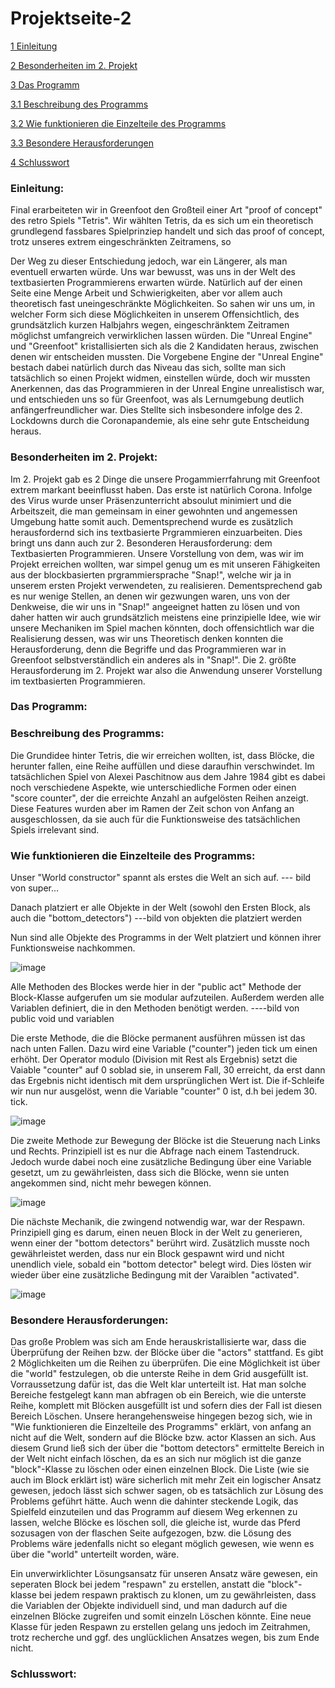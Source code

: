 # Projektseite-2

[1 Einleitung](#1)

[2 Besonderheiten im 2. Projekt](#2)

[3 Das Programm](#3)

[3.1 Beschreibung des Programms](#3.1)

[3.2 Wie funktionieren die Einzelteile des Programms](#3.2)

[3.3 Besondere Herausforderungen](#3.3)

[4 Schlusswort](#4)


### <a name="1"></a>Einleitung:
Final erarbeiteten wir in Greenfoot den Großteil einer Art "proof of concept" des retro Spiels "Tetris".
Wir wählten Tetris, da es sich um ein theoretisch grundlegend fassbares Spielprinziep handelt und sich das proof of concept, trotz unseres extrem eingeschränkten Zeitramens, so 

Der Weg zu dieser Entschiedung jedoch, war ein Längerer, als man eventuell erwarten würde.
Uns war bewusst, was uns in der Welt des textbasierten Programmierens erwarten würde. Natürlich auf der einen Seite eine Menge Arbeit und Schwierigkeiten, aber vor allem auch theoretisch fast uneingeschränkte Möglichkeiten.
So sahen wir uns um, in welcher Form sich diese Möglichkeiten in unserem Offensichtlich, des grundsätzlich kurzen Halbjahrs wegen, eingeschränktem Zeitramen möglichst umfangreich verwirklichen lassen würden.
Die "Unreal Engine" und "Greenfoot" kristallisierten sich als die 2 Kandidaten heraus, zwischen denen wir entscheiden mussten. Die Vorgebene Engine der "Unreal Engine" bestach dabei natürlich durch das Niveau das sich, sollte man sich tatsächlich so einen Projekt widmen, einstellen würde, doch wir mussten Anerkennen, das das Programmieren in der Unreal Engine unrealistisch war, und entschieden uns so für Greenfoot, was als Lernumgebung deutlich anfängerfreundlicher war.
Dies Stellte sich insbesondere infolge des 2. Lockdowns durch die Coronapandemie, als eine sehr gute Entscheidung heraus.

### <a name="2"></a>Besonderheiten im 2. Projekt:
Im 2. Projekt gab es 2 Dinge die unsere Progammierrfahrung mit Greenfoot extrem markant beeinflusst haben. 
Das erste ist natürlich Corona. Infolge des Virus wurde unser Präsenzunterricht absoulut minimiert und die Arbeitszeit, die man gemeinsam in einer gewohnten und angemessen Umgebung hatte somit auch. Dementsprechend wurde es zusätzlich herausfordernd sich ins textbasierte Prgrammieren einzuarbeiten.
Dies bringt uns dann auch zur 2. Besonderen Herausforderung: dem Textbasierten Programmieren.
Unsere Vorstellung von dem, was wir im Projekt erreichen wollten, war simpel genug um es mit unseren Fähigkeiten aus der blockbasierten prgrammiersprache "Snap!", welche wir ja in unserem ersten Projekt verwendeten, zu realisieren. 
Dementsprechend gab es nur wenige Stellen, an denen wir gezwungen waren, uns von der Denkweise, die wir uns in "Snap!" angeeignet hatten zu lösen und von daher hatten wir auch grundsätzlich meistens eine prinzipielle Idee, wie wir unsere Mechaniken im Spiel machen könnten, doch offensichtlich war die Realisierung dessen, was wir uns Theoretisch denken konnten die Herausforderung, denn die Begriffe und das Programmieren war in Greenfoot selbstverständlich ein anderes als in "Snap!". Die 2. größte Herausforderung im 2. Projekt war also die Anwendung unserer Vorstellung im textbasierten Programmieren.

### <a name="3"></a>Das Programm:

### <a name="3.1"></a>Beschreibung des Programms:

Die Grundidee hinter Tetris, die wir erreichen wollten, ist, dass Blöcke, die herunter fallen, eine Reihe auffüllen und diese daraufhin verschwindet.
Im tatsächlichen Spiel von Alexei Paschitnow aus dem Jahre 1984 gibt es dabei noch verschiedene Aspekte, wie unterschiedliche Formen oder einen "score counter", der die erreichte Anzahl an aufgelösten Reihen anzeigt.
Diese Features wurden aber im Ramen der Zeit schon von Anfang an ausgeschlossen, da sie auch für die Funktionsweise des tatsächlichen Spiels irrelevant sind.
 
### <a name="3.2"></a>Wie funktionieren die Einzelteile des Programms:
Unser "World constructor" spannt als erstes die Welt an sich auf.
--- bild von super...

Danach platziert er alle Objekte in der Welt (sowohl den Ersten Block, als auch die "bottom_detectors")
---bild von objekten die platziert werden

Nun sind alle Objekte des Programms in der Welt platziert und können ihrer Funktionsweise nachkommen.

![image](https://user-images.githubusercontent.com/69623479/115020375-cddf4800-9eba-11eb-8ed4-0eb92adc07c5.png)


Alle Methoden des Blockes werde hier in der "public act" Methode der Block-Klasse aufgerufen um sie modular aufzuteilen. Außerdem werden alle Variablen definiert, die in den Methoden benötigt werden.
----bild von public void und variablen

Die erste Methode, die die Blöcke permanent ausführen müssen ist das nach unten Fallen.
Dazu wird eine Variable ("counter") jeden tick um einen erhöht. Der Operator modulo (Division mit Rest als Ergebnis) setzt die Vaiable "counter" auf 0 soblad sie, in unserem Fall, 30 erreicht, da erst dann das Ergebnis nicht identisch mit dem ursprünglichen Wert ist. Die if-Schleife wir nun nur ausgelöst, wenn die Variable "counter" 0 ist, d.h bei jedem 30. tick.

![image](https://user-images.githubusercontent.com/69623479/115020511-fcf5b980-9eba-11eb-84a4-1cac7748f4ea.png)

Die zweite Methode zur Bewegung der Blöcke ist die Steuerung nach Links und Rechts.
Prinzipiell ist es nur die Abfrage nach einem Tastendruck. Jedoch wurde dabei noch eine zusätzliche Bedingung über eine Variable gesetzt, um zu gewährleisten, dass sich die Blöcke, wenn sie unten angekommen sind, nicht mehr bewegen können.

![image](https://user-images.githubusercontent.com/69623479/115021174-ec920e80-9ebb-11eb-8134-d447fb1153c7.png)

Die nächste Mechanik, die zwingend notwendig war, war der Respawn.
Prinzipiell ging es darum, einen neuen Block in der Welt zu generieren, wenn einer der "bottom detectors" berührt wird.
Zusätzlich musste noch gewährleistet werden, dass nur ein Block gespawnt wird und nicht unendlich viele, sobald ein "bottom detector" belegt wird. Dies lösten wir wieder über eine zusätzliche Bedingung mit der Varaiblen "activated".

![image](https://user-images.githubusercontent.com/69623479/115025146-4812cb00-9ec1-11eb-8fac-284f0e82e448.png)






### <a name="3.3"></a>Besondere Herausforderungen:
Das große Problem was sich am Ende herauskristallisierte war, dass die Überprüfung der Reihen bzw. der Blöcke über die "actors" stattfand.
Es gibt 2 Möglichkeiten um die Reihen zu überprüfen. Die eine Möglichkeit ist über die "world" festzulegen, ob die unterste Reihe in dem Grid ausgefüllt ist.
Vorraussetzung dafür ist, das die Welt klar unterteilt ist. Hat man solche Bereiche festgelegt kann man abfragen ob ein Bereich, wie die unterste Reihe, komplett mit Blöcken ausgefüllt ist und sofern dies der Fall ist diesen Bereich Löschen.
Unsere herangehensweise hingegen bezog sich, wie in "Wie funktionieren die Einzelteile des Programms" erklärt, von anfang an nicht auf die Welt, sondern auf die Blöcke bzw. actor Klassen an sich.
Aus diesem Grund ließ sich der über die "bottom detectors" ermittelte Bereich in der Welt nicht einfach löschen, da es an sich nur möglich ist die ganze "block"-Klasse zu löschen oder einen einzelnen Block. Die Liste (wie sie auch im Block erklärt ist) wäre sicherlich mit mehr Zeit ein logischer Ansatz gewesen, jedoch lässt sich schwer sagen, ob es tatsächlich zur Lösung des Problems geführt hätte.
Auch wenn die dahinter steckende Logik, das Spielfeld einzuteilen und das Programm auf diesem Weg erkennen zu lassen, welche Blöcke es löschen soll, die gleiche ist, wurde das Pferd sozusagen von der flaschen Seite aufgezogen, bzw. die Lösung des Problems wäre jedenfalls nicht so elegant möglich gewesen, wie wenn es über die "world" unterteilt worden, wäre.

Ein unverwirklichter Lösungsansatz für unseren Ansatz wäre gewesen, ein seperaten Block bei jedem "respawn" zu erstellen, anstatt die "block"-klasse bei jedem respawn praktisch zu klonen, um zu gewährleisten, dass die Variablen der Objekte individuell sind, und man dadurch auf die einzelnen Blöcke zugreifen und somit einzeln Löschen könnte.
Eine neue Klasse für jeden Respawn zu erstellen gelang uns jedoch im Zeitrahmen, trotz recherche und ggf. des unglücklichen Ansatzes wegen, bis zum Ende nicht.




### <a name="4"></a>Schlusswort:

